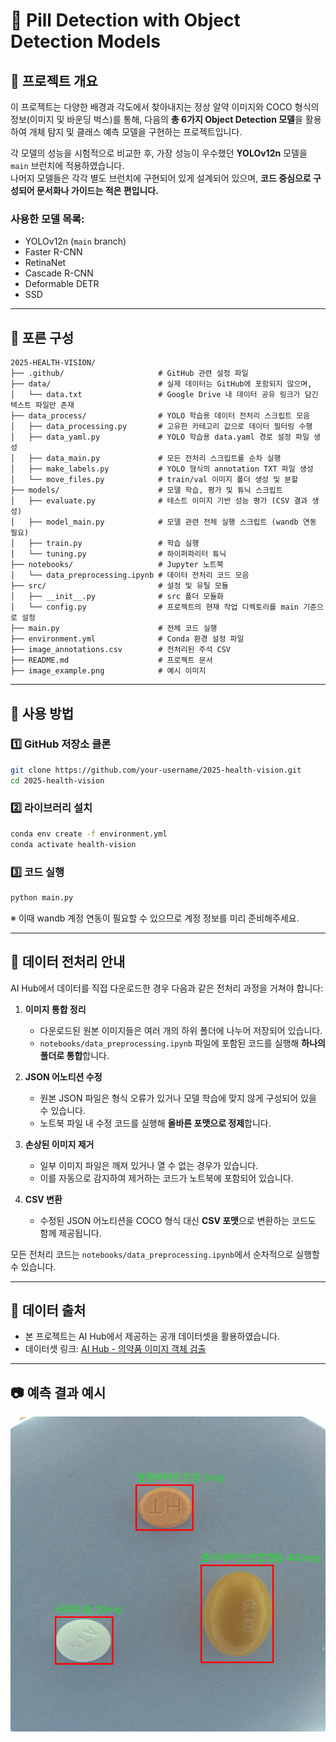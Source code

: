 # 📌 Pill Detection with Object Detection Models

## 📖 프로젝트 개요

이 프로젝트는 다양한 배경과 각도에서 찾아내지는 정상 알약 이미지와 COCO 형식의 정보(이미지 및 바운딩 벅스)를 통해, 다음의 **총 6가지 Object Detection 모델**을 활용하여 개체 탐지 및 클래스 예측 모델을 구현하는 프로젝트입니다.

각 모델의 성능을 시험적으로 비교한 후, 가장 성능이 우수했던 **YOLOv12n** 모델을 `main` 브런치에 적용하였습니다.  
나머지 모델들은 각각 별도 브런치에 구현되어 있게 설계되어 있으며, **코드 중심으로 구성되어 문서화나 가이드는 적은 편입니다.**

### 사용한 모델 목록:

- YOLOv12n (`main` branch)
- Faster R-CNN
- RetinaNet
- Cascade R-CNN
- Deformable DETR
- SSD

---

## 📂 포른 구성

```
2025-HEALTH-VISION/
├── .github/                     # GitHub 관련 설정 파일
├── data/                        # 실제 데이터는 GitHub에 포함되지 않으며,
│   └── data.txt                 # Google Drive 내 데이터 공유 링크가 담긴 텍스트 파일만 존재
├── data_process/                # YOLO 학습용 데이터 전처리 스크립트 모음
│   ├── data_processing.py       # 고유한 카테고리 값으로 데이터 필터링 수행
│   ├── data_yaml.py             # YOLO 학습용 data.yaml 경로 설정 파일 생성
│   ├── data_main.py             # 모든 전처리 스크립트를 순차 실행
│   ├── make_labels.py           # YOLO 형식의 annotation TXT 파일 생성
│   └── move_files.py            # train/val 이미지 폴더 생성 및 분할
├── models/                      # 모델 학습, 평가 및 튜닉 스크립트
│   ├── evaluate.py              # 테스트 이미지 기반 성능 평가 (CSV 결과 생성)
│   ├── model_main.py            # 모델 관련 전체 실행 스크립트 (wandb 연동 필요)
│   ├── train.py                 # 학습 실행
│   └── tuning.py                # 하이퍼파리터 튜닉
├── notebooks/                   # Jupyter 노트북
│   └── data_preprocessing.ipynb # 데이터 전처리 코드 모음
├── src/                         # 설정 및 유틸 모듈
│   ├── __init__.py              # src 폴더 모듈화
│   └── config.py                # 프로젝트의 현재 작업 디렉토리를 main 기준으로 설정
├── main.py                      # 전체 코드 실행
├── environment.yml              # Conda 환경 설정 파일
├── image_annotations.csv        # 전처리된 주석 CSV
├── README.md                    # 프로젝트 문서
├── image_example.png            # 예시 이미지
```

---

## 🔧 사용 방법

### 1️⃣ GitHub 저장소 클론

```bash
git clone https://github.com/your-username/2025-health-vision.git
cd 2025-health-vision
```

### 2️⃣ 라이브러리 설치

```bash
conda env create -f environment.yml
conda activate health-vision
```

### 3️⃣ 코드 실행

```bash
python main.py
```

※ 이때 wandb 계정 연동이 필요할 수 있으므로 계정 정보를 미리 준비해주세요.

---

## 🩼 데이터 전처리 안내

AI Hub에서 데이터를 직접 다운로드한 경우 다음과 같은 전처리 과정을 거쳐야 합니다:

1. **이미지 통합 정리**
   - 다운로드된 원본 이미지들은 여러 개의 하위 폴더에 나누어 저장되어 있습니다.
   - `notebooks/data_preprocessing.ipynb` 파일에 포함된 코드를 실행해 **하나의 폴더로 통합**합니다.

2. **JSON 어노티션 수정**
   - 원본 JSON 파일은 형식 오류가 있거나 모델 학습에 맞지 않게 구성되어 있을 수 있습니다.
   - 노트북 파일 내 수정 코드를 실행해 **올바른 포맷으로 정제**합니다.

3. **손상된 이미지 제거**
   - 일부 이미지 파일은 깨져 있거나 열 수 없는 경우가 있습니다.
   - 이를 자동으로 감지하여 제거하는 코드가 노트북에 포함되어 있습니다.

4. **CSV 변환**
   - 수정된 JSON 어노티션을 COCO 형식 대신 **CSV 포맷**으로 변환하는 코드도 함께 제공됩니다.

모든 전처리 코드는 `notebooks/data_preprocessing.ipynb`에서 순차적으로 실행할 수 있습니다.

---

## 🔗 데이터 출처

- 본 프로젝트는 AI Hub에서 제공하는 공개 데이터셋을 활용하였습니다.
- 데이터셋 링크: [AI Hub - 의약품 이미지 객체 검출](https://aihub.or.kr/aihubdata/data/view.do?currMenu=115\&topMenu=100\&dataSetSn=576)

---

## 📷 예측 결과 예시

![alt text](image_example.png)